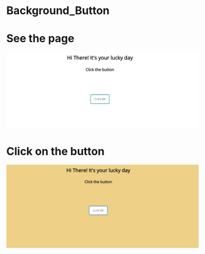 # Background_Button

<h1>See the page</h1>

<img src="Images/main.JPG">

<h1>Click on the button</h1>
<img src="Images/click.JPG">
